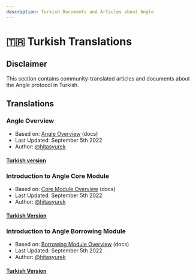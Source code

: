 ```yaml
---
description: Turkish Documents and Articles about Angle
---
```


# 🇹🇷 Turkish Translations

## Disclaimer

This section contains community-translated articles and documents about the Angle protocol in Turkish.

## Translations

### Angle Overview

- Based on: [Angle Overview](https://docs.angle.money/overview/readme) (docs)
- Last Updated: September 5th 2022
- Author: [@hitasyurek](https://twitter.com/hitasyurek)

#### [Turkish version](https://medium.com/angleturkey/angle-d%C3%B6k%C3%BCmantasyon-portal%C4%B1-fd3e99da6a05)

### Introduction to Angle Core Module

- Based on: [Core Module Overview](https://docs.angle.money/angle-core-module/overview) (docs)
- Last Updated: September 5th 2022
- Author: [@hitasyurek](https://twitter.com/hitasyurek)

#### [Turkish Version](https://medium.com/angleturkey/angle-core-mod%C3%BCl%C3%BCne-genel-bak%C4%B1%C5%9F-e76339549446?source=user_profile---------4----------------------------)

### Introduction to Angle Borrowing Module

- Based on: [Borrowing Module Overview](https://docs.angle.money/angle-borrowing-module/borrowing-module) (docs)
- Last Updated: September 5th 2022
- Author: [@hitasyurek](https://twitter.com/hitasyurek)

#### [Turkish Version](https://medium.com/angleturkey/%C3%B6d%C3%BCn%C3%A7-alma-modul%C3%BCne-genel-bak%C4%B1%C5%9F-6be00264e9d3?source=user_profile---------3----------------------------)
